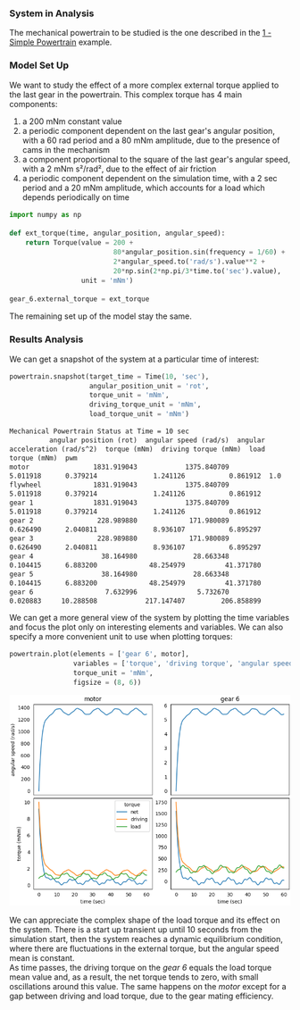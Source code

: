 ### System in Analysis

The mechanical powertrain to be studied is the one described in the 
[1 - Simple Powertrain](https://gearpy.readthedocs.io/en/latest/examples/1_simple_powertrain/index.html) 
example.

### Model Set Up

We want to study the effect of a more complex external torque applied 
to the last gear in the powertrain. This complex torque has 4 main 
components:

  1. a 200 mNm constant value
  2. a periodic component dependent on the last gear's angular position, 
     with a 60 rad period and a 80 mNm amplitude, due to the presence of 
     cams in the mechanism
  3. a component proportional to the square of the last gear's angular 
     speed, with a 2 mNm s²/rad², due to the effect of air friction
  4. a periodic component dependent on the simulation time, with a 2 sec
     period and a 20 mNm amplitude, which accounts for a load which 
     depends periodically on time

```python
import numpy as np

def ext_torque(time, angular_position, angular_speed):
    return Torque(value = 200 +
                          80*angular_position.sin(frequency = 1/60) +
                          2*angular_speed.to('rad/s').value**2 +
                          20*np.sin(2*np.pi/3*time.to('sec').value),
                  unit = 'mNm')

gear_6.external_torque = ext_torque
```

The remaining set up of the model stay the same.

### Results Analysis

We can get a snapshot of the system at a particular time of interest:

```python
powertrain.snapshot(target_time = Time(10, 'sec'),
                    angular_position_unit = 'rot',
                    torque_unit = 'mNm',
                    driving_torque_unit = 'mNm',
                    load_torque_unit = 'mNm')
```

```text
Mechanical Powertrain Status at Time = 10 sec
          angular position (rot)  angular speed (rad/s)  angular acceleration (rad/s^2)  torque (mNm)  driving torque (mNm)  load torque (mNm)  pwm
motor                1831.919043            1375.840709                        5.011918      0.379214              1.241126           0.861912  1.0
flywheel             1831.919043            1375.840709                        5.011918      0.379214              1.241126           0.861912     
gear 1               1831.919043            1375.840709                        5.011918      0.379214              1.241126           0.861912     
gear 2                228.989880             171.980089                        0.626490      2.040811              8.936107           6.895297     
gear 3                228.989880             171.980089                        0.626490      2.040811              8.936107           6.895297     
gear 4                 38.164980              28.663348                        0.104415      6.883200             48.254979          41.371780     
gear 5                 38.164980              28.663348                        0.104415      6.883200             48.254979          41.371780     
gear 6                  7.632996               5.732670                        0.020883     10.288508            217.147407         206.858899          
```

We can get a more general view of the system by plotting the time 
variables and focus the plot only on interesting elements and variables. 
We can also specify a more convenient unit to use when plotting torques:

```python
powertrain.plot(elements = ['gear 6', motor],
                variables = ['torque', 'driving torque', 'angular speed', 'load torque'],
                torque_unit = 'mNm',
                figsize = (8, 6))
```

![](images/plot_1.png)

We can appreciate the complex shape of the load torque and its effect on
the system. There is a start up transient up until 10 seconds from the 
simulation start, then the system reaches a dynamic equilibrium 
condition, where there are fluctuations in the external torque, but the
angular speed mean is constant.  
As time passes, the driving torque on the *gear 6* equals the load 
torque mean value and, as a result, the net torque tends to zero, with 
small oscillations around this value. The same happens on the *motor* 
except for a gap between driving and load torque, due to the gear mating 
efficiency.  

